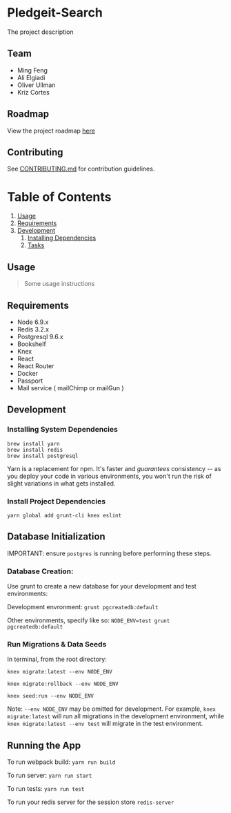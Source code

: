 # Pledgeit-Search

The project description

## Team

- Ming Feng
- Ali Elgiadi
- Oliver Ullman
- Kriz Cortes

## Roadmap

View the project roadmap [here](https://docs.google.com/document/d/1Uc6yfhYeWaZFlB6Q7AkCwsTridQs7q7b_kHSwMbx0tY/edit)

## Contributing

See [CONTRIBUTING.md](CONTRIBUTING.md) for contribution guidelines.

# Table of Contents

1. [Usage](#Usage)
1. [Requirements](#requirements)
1. [Development](#development)
    1. [Installing Dependencies](#installing-dependencies)
    1. [Tasks](#tasks)

## Usage

> Some usage instructions

## Requirements

- Node 6.9.x
- Redis 3.2.x
- Postgresql 9.6.x
- Bookshelf
- Knex
- React
- React Router
- Docker
- Passport
- Mail service ( mailChimp or mailGun )

## Development

### Installing System Dependencies

```
brew install yarn
brew install redis
brew install postgresql
```

Yarn is a replacement for npm. It's faster and *guarantees* consistency -- as you deploy your code in various environments, you won't run the risk of slight variations in what gets installed.

### Install Project Dependencies

```
yarn global add grunt-cli knex eslint
```

## Database Initialization

IMPORTANT: ensure `postgres` is running before performing these steps.

### Database Creation:

Use grunt to create a new database for your development and test environments:

Development envronment: `grunt pgcreatedb:default`

Other environments, specify like so: `NODE_ENV=test grunt pgcreatedb:default`

### Run Migrations & Data Seeds

In terminal, from the root directory:

`knex migrate:latest --env NODE_ENV`

`knex migrate:rollback --env NODE_ENV`

`knex seed:run --env NODE_ENV`

Note: `--env NODE_ENV` may be omitted for development. For example, `knex migrate:latest` will run all migrations in the development environment, while `knex migrate:latest --env test` will migrate in the test environment.

## Running the App

To run webpack build: `yarn run build`

To run server: `yarn run start`

To run tests: `yarn run test`

To run your redis server for the session store `redis-server`
